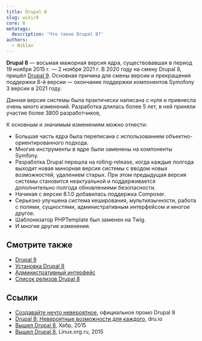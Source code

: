 ```yaml
---
title: Drupal 8
slug: wiki/8
core: 8
metatags:
  description: 'Что такое Drupal 8?'
authors:
  - Niklan
---
```


**Drupal 8** — восьмая мажорная версия ядра, существовавшая в период 19 ноября 2015 г. — 2 ноября 2021 г. В 2020 году на смену Drupal 8, пришёл [Drupal 9](../9/index.md). Основная причина для смены версии и прекращения поддержки 8-й версии — окончание поддержки компонентов Symofony 3 версии в 2021 году.

Данная версия системы была практически написана с нуля и привнесла очень много изменений. Разработка длилась более 5 лет, в ней приняли участие более 3800 разработчиков,

К основным и значимым изменениям можно отнести:

- Большая часть ядра была переписана с использованием объектно-ориентированного подхода.
- Многие инструменты в ядре были заменены на компоненты Symfony.
- Разработка Drupal перешла на rolling-release, когда каждые полгода выходит новая минорная версия системы с вводом новых возможностей, удалением старых. При этом предыдущая версия системы становится неактуальной и поддерживается дополнительно полгода обновлениями безопасности.
- Начиная с версии 8.1.0 добавилась поддержка Composer.
- Серьезно улучшена система кеширования, мультиязычности, работа с полями, сущностями, административным интерфейсом и многое другое.
- Шаблонизатор PHPTemplate был заменен на Twig.
- И многие другие изменения.

## Смотрите также

- [Drupal 9](../9/index.md)
- [Установка Drupal 8](installation/index.md)
- [Административный интерфейс](admin/index.md)
- [Список релизов Drupal 8](releases/index.md)

## Ссылки

- [Создавайте нечто невероятное](https://www.drupal.org/ru/8), официальное промо Drupal 8
- [Drupal 8: Невероятные возможности для каждого](https://dru.io/drupal-8.0), dru.io
- [Вышел Drupal 8](https://habr.com/ru/post/271293/), Хабр, 2015
- [Вышел Drupal 8](https://www.linux.org.ru/news/opensource/12132309), Linux.org.ru, 2015
